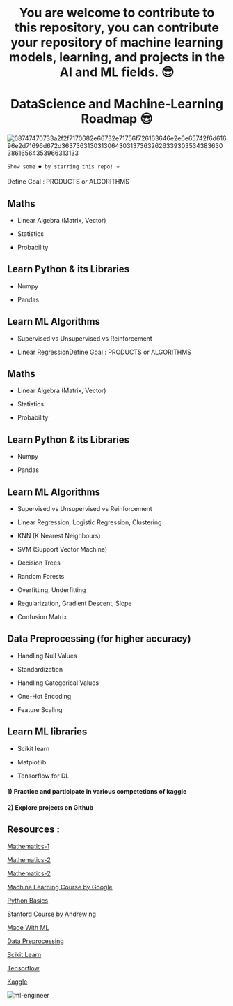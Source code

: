 <h1 align = "center">You are welcome to contribute to this repository, you can contribute your repository of machine learning models, learning, and projects in the AI and ML fields. 😎</h1>

<h1 align = "center">DataScience and Machine-Learning Roadmap 😎</h1>




![68747470733a2f2f7170682e66732e71756f726163646e2e6e65742f6d61696e2d71696d672d3637363130313064303137363262633930353438363038616564353966313133](https://user-images.githubusercontent.com/72249059/130321734-22646b5b-64f2-4d1b-8ef2-c6038da2f92e.png)


```Show some ❤️ by starring this repo! ⭐ ```



Define Goal : PRODUCTS or ALGORITHMS


## Maths
- Linear Algebra (Matrix, Vector)

- Statistics

- Probability

## Learn Python & its Libraries
- Numpy
 
- Pandas

## Learn ML Algorithms
- Supervised vs Unsupervised vs Reinforcement

- Linear RegressionDefine Goal : PRODUCTS or ALGORITHMS


## Maths
- Linear Algebra (Matrix, Vector)

- Statistics

- Probability

## Learn Python & its Libraries
- Numpy

- Pandas

## Learn ML Algorithms
- Supervised vs Unsupervised vs Reinforcement

- Linear Regression, Logistic Regression, Clustering

- KNN (K Nearest Neighbours)

- SVM (Support Vector Machine)

- Decision Trees

- Random Forests

- Overfitting, Underfitting

- Regularization, Gradient Descent, Slope

- Confusion Matrix

## Data Preprocessing (for higher accuracy)
- Handling Null Values

- Standardization

- Handling Categorical Values

- One-Hot Encoding

- Feature Scaling

## Learn ML libraries
- Scikit learn

- Matplotlib

- Tensorflow for DL

<h4>1) Practice and participate in various competetions of kaggle</h4>
<h4>2) Explore projects on Github</h4>

## Resources :

[Mathematics-1](http://www.maths.qmul.ac.uk/~pjc/notes/linalg.pdf)

[Mathematics-2](https://www.mathsbox.org.uk/twi/astats.pdf)

[Mathematics-2](https://www.youtube.com/playlist?list=PLLy_2iUCG87D1CXFxE-SxCFZUiJzQ3IvE)

[Machine Learning Course by Google](https://developers.google.com/machine-learning/crash-course )

[Python Basics](https://www.datacamp.com/courses/intro-to-python-for-data-science )

[Stanford Course by Andrew ng](https://www.coursera.org/learn/machine-learning)

[Made With ML](https://madewithml.com/)

[Data Preprocessing](https://www.javatpoint.com/data-preprocessing-machine-learning )

[Scikit Learn](https://scikit-learn.org/stable/)

[Tensorflow](https://www.tensorflow.org/)

[Kaggle](https://www.kaggle.com/)

![ml-engineer](https://user-images.githubusercontent.com/72249059/130322175-10237b03-926f-4dcd-b5ce-3a60b392ad38.png)
